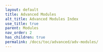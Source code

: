 ```yaml
---
layout: default
title: Advanced Modules
alt_title: Advanced Modules Index
use_title: true
parent: Modules
nav_order: 2
has_children: true
permalink: /docs/toc/advanced/adv-modules/
---
```

